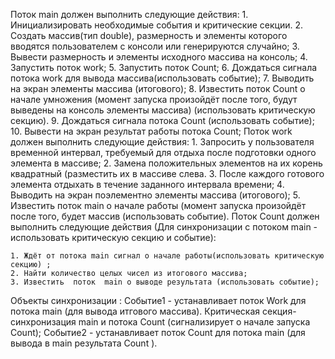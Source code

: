 Поток main должен выполнить следующие действия:
	1. Инициализировать необходимые события и критические секции.
	2. Создать массив(тип double), размерность и элементы которого вводятся пользователем с консоли или генерируются случайно;
	3. Вывести размерность и элементы исходного массива на консоль;
	4. Запустить поток work;
	5. Запустить поток Count;
	6. Дождаться сигнала потока work для вывода массива(использовать событие); 
	7. Выводить на экран элементы массива (итогового);
	8. Известить поток Count о начале умножения (момент запуска произойдёт после того, будут выведены на консоль элементы массива) (использовать критическую секцию).
	9. Дождаться сигнала потока Count (использовать событие);
	10. Вывести на экран результат работы потока Count;
Поток work должен выполнить следующие действия:
	1. Запросить у пользователя временной интервал, требуемый для отдыха после подготовки одного элемента в массиве;
	2. Замена положительных элементов на их корень квадратный (разместить их в массиве слева.
	3. После каждого готового элемента отдыхать в течение заданного интервала времени;
	4. Выводить на экран поэлементно элементы массива (итогового);
	5. Известить поток main о начале работы (момент запуска произойдёт после того, будет массив  (использовать событие).
Поток Count должен выполнить следующие действия (Для синхронизации с потоком main - использовать   критическую секцию и событие):

	1. Ждёт от потока main сигнал о начале работы(использовать критическую секцию) ;
 	2. Найти количество целых чисел из итогового массива;
	3. Известить  поток  main о выводе результата (использовать событие);

Объекты синхронизации :
	Событие1 - устанавливает поток Work для потока main (для вывода итгового массива).
	Критическая секция- синхронизация main и потока Count (сигнализирует о начале запуска Count);
	Событие2 - устанавливает поток Count для потока main (для вывода в main результата Count ).
